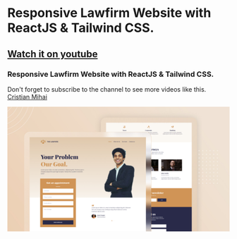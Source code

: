 # Responsive Lawfirm Website with ReactJS & Tailwind CSS.
## [Watch it on youtube](https://www.youtube.com/channel/UCHxFuzPCvAF0HUygKB67etw)
### Responsive Lawfirm Website with ReactJS & Tailwind CSS.
Don't forget to subscribe to the channel to see more videos like this. [Cristian Mihai](https://www.youtube.com/channel/UC5dPmW7ZTsLyIqd-M4cs8EA)

![](preview.jpg)

